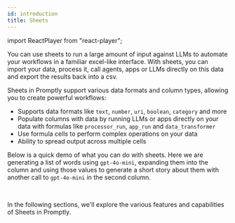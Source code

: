 ```yaml
---
id: introduction
title: Sheets
---
```


import ReactPlayer from "react-player";

You can use sheets to run a large amount of input against LLMs to automate your workflows in a familiar excel-like interface. With sheets, you can import your data, process it, call agents, apps or LLMs directly on this data and export the results back into a csv.

Sheets in Promptly support various data formats and column types, allowing you to create powerful workflows:

- Supports data formats like `text`, `number`, `uri`, `boolean`, `category` and more
- Populate columns with data by running LLMs or apps directly on your data with formulas like `processor_run`, `app_run` and `data_transformer`
- Use formula cells to perform complex operations on your data
- Ability to spread output across multiple cells

Below is a quick demo of what you can do with sheets. Here we are generating a list of words using `gpt-4o-mini`, expanding them into the column and using those values to generate a short story about them with another call to `gpt-4o-mini` in the second column.

<ReactPlayer
  playing
  controls
  url="/videos/sheets-demo.mp4"
  width="900px"
  height="500px"  
  loop
/>

<br />

In the following sections, we'll explore the various features and capabilities of Sheets in Promptly.